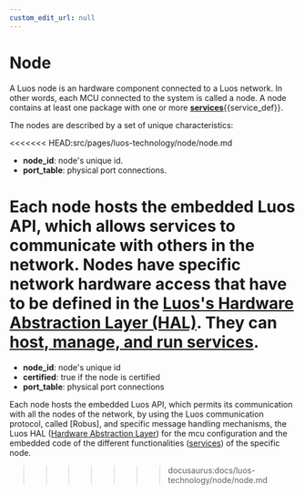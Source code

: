 ```yaml
---
custom_edit_url: null
---
```


# Node

A Luos node is an hardware component connected to a Luos network. In other words, each MCU connected to the system is called a node. A node contains at least one package with one or more <span class="cust_tooltip">[**services**](#service)<span class="cust_tooltiptext">{{service_def}}</span></span>.

The nodes are described by a set of unique characteristics:

<<<<<<< HEAD:src/pages/luos-technology/node/node.md
 - **node_id**: node's unique id.
 - **port_table**: physical port connections.


Each node hosts the embedded Luos API, which allows services to communicate with others in the network. Nodes have specific network hardware access that have to be defined in the [Luos's Hardware Abstraction Layer (HAL)](./luos-hal.md). They can [host, manage, and run services](./luos.md).
=======
- **node_id**: node's unique id
- **certified**: true if the node is certified
- **port_table**: physical port connections

Each node hosts the embedded Luos API, which permits its communication with all the nodes of the network, by using the Luos communication protocol, called [Robus], and specific message handling mechanisms, the Luos HAL ([Hardware Abstraction Layer](/luos-technology/node/luos-hal.md)) for the mcu configuration and the embedded code of the different functionalities ([services](/luos-technology/services/services.md)) of the specific node.
>>>>>>> docusaurus:docs/luos-technology/node/node.md
